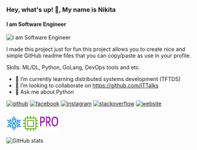 ### Hey, what's up! 👋, My name is Nikita
#### I am Software Engineer
![I am Software Engineer](https://arturssmirnovs.github.io/github-profile-readme-generator/images/banner.png)

I made this project just for fun this project allows you to create nice and simple GitHub readme files that you can copy/paste as use in your profile.

Skills: ML/DL, Python, GoLang, DevOps tools and etc.

- 🌱 I’m currently learning distributed systems development (TFTDS) 
- 👯 I’m looking to collaborate on https://github.com/ITTalks 
- 💬 Ask me about Python 


[<img src='https://cdn.jsdelivr.net/npm/simple-icons@3.0.1/icons/github.svg' alt='github' height='40'>](https://github.com/JesterI3D)  [<img src='https://cdn.jsdelivr.net/npm/simple-icons@3.0.1/icons/facebook.svg' alt='facebook' height='40'>](https://www.facebook.com/https://vk.com/jens1959)  [<img src='https://cdn.jsdelivr.net/npm/simple-icons@3.0.1/icons/instagram.svg' alt='instagram' height='40'>](https://www.instagram.com/https://www.instagram.com/strawberry_miles/?hl=ru/)  [<img src='https://cdn.jsdelivr.net/npm/simple-icons@3.0.1/icons/stackoverflow.svg' alt='stackoverflow' height='40'>](https://stackoverflow.com/users/user:310714)  [<img src='https://cdn.jsdelivr.net/npm/simple-icons@3.0.1/icons/icloud.svg' alt='website' height='40'>](https://tver.hh.ru/resume/1d6091d4ff079171cd0039ed1f4553706e4f77)  

<a href='https://archiveprogram.github.com/'><img src='https://raw.githubusercontent.com/acervenky/animated-github-badges/master/assets/acbadge.gif' width='40' height='40'></a> <a href='https://docs.github.com/en/developers'><img src='https://raw.githubusercontent.com/acervenky/animated-github-badges/master/assets/devbadge.gif' width='40' height='40'></a> <a href='https://github.com/pricing'><img src='https://raw.githubusercontent.com/acervenky/animated-github-badges/master/assets/pro.gif' width='50' height='50'></a>

![GitHub stats](https://github-readme-stats.vercel.app/api?username=JesterI3D&show_icons=true)  

